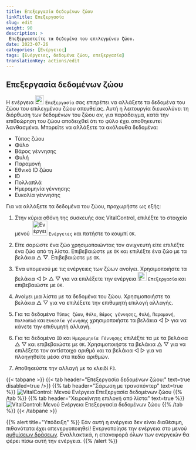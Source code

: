 ```yaml
---
title: Επεξεργασία δεδομένων ζώου
linkTitle: Επεξεργασία
slug: edit
weight: 90
description: >
 Επεξεργαστείτε τα δεδομένα του επιλεγμένου ζώου.
date: 2023-07-26
categories: [Ενέργειες]
tags: [Ενέργειες, δεδομένα ζώου, επεξεργασία]
translationKey: actions/edit
---
```


## Επεξεργασία δεδομένων ζώου

Η ενέργεια <img src="/icons/actions/edit.svg" width="24" align="bottom" alt="Επεξεργασία" /> `Επεξεργασία` σας επιτρέπει να αλλάξετε τα δεδομένα του ζώου του επιλεγμένου ζώου απευθείας. Αυτή η λειτουργία διευκολύνει τη διόρθωση των δεδομένων του ζώου αν, για παράδειγμα, κατά την επιθεώρηση του ζώου αποδειχθεί ότι το φύλο έχει αποθηκευτεί λανθασμένα. Μπορείτε να αλλάξετε τα ακόλουθα δεδομένα:

- Τύπος ζώου
- Φύλο
- Βάρος γέννησης
- Φυλή
- Παραμονή
- Εθνικό ID ζώου
- ID
- Πολλαπλά
- Ημερομηνία γέννησης
- Ευκολία γέννησης

Για να αλλάξετε τα δεδομένα του ζώου, προχωρήστε ως εξής:

1. Στην κύρια οθόνη της συσκευής σας VitalControl, επιλέξτε το στοιχείο μενού &nbsp;<img src="/icons/actions.svg" width="40" align="bottom" alt="Ενέργειες" /> `Ενέργειες` και πατήστε το κουμπί `OK`.

2. Είτε σαρώστε ένα ζώο χρησιμοποιώντας τον ανιχνευτή είτε επιλέξτε ένα ζώο από τη λίστα. Επιβεβαιώστε με `OK` και επιλέξτε ένα ζώο με τα βελάκια △ ▽. Επιβεβαιώστε με `OK`.

3. Ένα υπομενού με τις ενέργειες των ζώων ανοίγει. Χρησιμοποιήστε τα βελάκια ◁ ▷ △ ▽ για να επιλέξετε την ενέργεια <img src="/icons/actions/edit.svg" width="24" align="bottom" alt="Επεξεργασία" /> `Επεξεργασία` και επιβεβαιώστε με `OK`.

4. Ανοίγει μια λίστα με τα δεδομένα του ζώου. Χρησιμοποιήστε τα βελάκια △ ▽ για να επιλέξετε την επιθυμητή επιλογή αλλαγής.

5. Για τα δεδομένα `Τύπος ζώου`, `Φύλο`, `Βάρος γέννησης`, `Φυλή`, `Παραμονή`, `Πολλαπλά` και `Ευκολία γέννησης` χρησιμοποιήστε τα βελάκια ◁ ▷ για να κάνετε την επιθυμητή αλλαγή.

6. Για τα δεδομένα `ID` και `Ημερομηνία Γέννησης` επιλέξτε τα με τα βελάκια △ ▽ και επιβεβαιώστε με `OK`. Χρησιμοποιήστε τα βελάκια △ ▽ για να επιλέξετε τον αντίστοιχο αριθμό και τα βελάκια ◁ ▷ για να πλοηγηθείτε μέσα στα πεδία αριθμών.

7. Αποθηκεύστε την αλλαγή με το κλειδί `F3`.

{{< tabpane >}}
{{< tab header="Επεξεργασία δεδομένων ζώου:" text=true disabled=true />}}
{{% tab header="Σάρωση με τρανσπόντερ" text=true %}}
![VitalControl: Μενού Ενέργεια Επεξεργασία δεδομένων ζώου](../images/edit-scan.png "Επεξεργασία δεδομένων ζώου")
{{% /tab %}}
{{% tab header="Χειροκίνητη επιλογή από λίστα" text=true %}}
![VitalControl: Μενού Ενέργεια Επεξεργασία δεδομένων ζώου](../images/edit.png "Επεξεργασία δεδομένων ζώου")
{{% /tab %}}
{{< /tabpane >}}

{{% alert title="Υπόδειξη" %}}
Εάν αυτή η ενέργεια δεν είναι διαθέσιμη, πιθανότατα έχει απενεργοποιηθεί! Ενεργοποίησε την ενέργεια στο μενού [ρυθμίσεων δράσεων](../settings/). Εναλλακτικά, η επαναφορά όλων των ενεργειών θα φέρει πίσω αυτή την ενέργεια.
{{% /alert %}}
